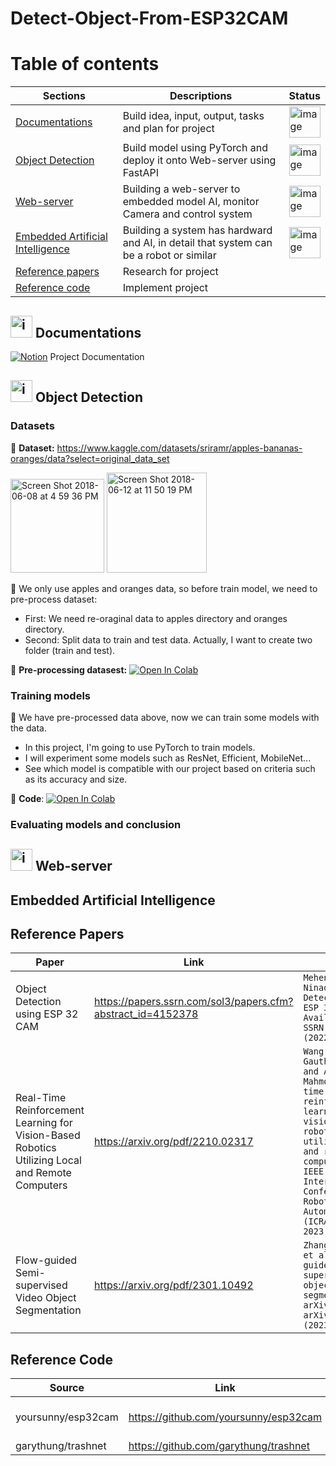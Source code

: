 # Detect-Object-From-ESP32CAM

<!-- https://www.notion.so/Project-ce108af6dc6c45a6bdb49dc53c04b889?pvs=4 -->
# Table of contents
| Sections | Descriptions | Status | 
|---------|------------|--------|
| [Documentations](#-documentations "Goto Documentations")| Build idea, input, output, tasks and plan for project | <img src="https://github.com/HODUCVU/Detect-Object-From-ESP32CAM/assets/73897430/4209397c-64a3-449a-924b-0729e6c986e9" alt="image" width="50" height="50"> |
| [Object Detection](#-object-detection "Goto Object Detection") | Build model using PyTorch and deploy it onto Web-server using FastAPI| <img src="https://github.com/HODUCVU/Detect-Object-From-ESP32CAM/assets/73897430/832590f3-cf5c-4218-acef-655844302de6" alt="image" width="50" height="50"> |
| [Web-server](#-web-server "Goto Web-server") | Building a web-server to embedded model AI, monitor Camera and control system |  <img src="https://github.com/HODUCVU/Detect-Object-From-ESP32CAM/assets/73897430/832590f3-cf5c-4218-acef-655844302de6" alt="image" width="50" height="50"> |
| [Embedded Artificial Intelligence](#embedded-artificial-intelligence "Goto AI Embedded") | Building a system has hardward and AI, in detail that system can be a robot or similar | <img src="https://github.com/HODUCVU/Detect-Object-From-ESP32CAM/assets/73897430/832590f3-cf5c-4218-acef-655844302de6" alt="image" width="50" height="50">   |
| [Reference papers](#reference-papers "Goto papers") | Research for project |   |
| [Reference code](#reference-code "Goto code") | Implement project |   |
## <img src="https://github.com/HODUCVU/Detect-Object-From-ESP32CAM/assets/73897430/1332b32c-83b9-4bcd-bcc4-627d11a5b5e6" alt="image" width="35" height="35"> Documentations 
[![Notion](https://upload.wikimedia.org/wikipedia/commons/e/e9/Notion-logo.svg)](https://www.notion.so/Project-ce108af6dc6c45a6bdb49dc53c04b889?pvs=4) Project Documentation

## <img src="https://github.com/HODUCVU/Detect-Object-From-ESP32CAM/assets/73897430/800edcc3-721c-444a-9be2-96a8f1e438f1" alt="image" width="35" height="35"> Object Detection 
### Datasets
🔗 **Dataset:** https://www.kaggle.com/datasets/sriramr/apples-bananas-oranges/data?select=original_data_set

<img width="150" alt="Screen Shot 2018-06-08 at 4 59 36 PM" src="https://github.com/user-attachments/assets/c7efef07-d06a-43cd-9c64-1cd8798d8ef8">
<img width="160" alt="Screen Shot 2018-06-12 at 11 50 19 PM" src="https://github.com/user-attachments/assets/48005b38-648f-4aad-b361-e69c807dca9f">

💁 We only use apples and oranges data, so before train model, we need to pre-process dataset:
- First: We need re-oraginal data to apples directory and oranges directory.
- Second: Split data to train and test data. Actually, I want to create two folder (train and test).

🔗 **Pre-processing datasest:**  [![Open In Colab](https://colab.research.google.com/assets/colab-badge.svg)](https://colab.research.google.com/drive/1fs8ycZEtu2tMbgSwHToqrfSai0sONN93?usp=sharing) 
### Training models
💁 We have pre-processed data above, now we can train some models with the data.
- In this project, I'm going to use PyTorch to train models.
- I will experiment some models such as ResNet, Efficient, MobileNet...
- See which model is compatible with our project based on criteria such as its accuracy and size.

🔗 **Code**: [![Open In Colab](https://colab.research.google.com/assets/colab-badge.svg)](https://colab.research.google.com/drive/1HfSQ2LAKJ0-ZdKWwJImfyQirQ6zOeo3B?usp=sharing) 

### Evaluating models and conclusion

## <img src="https://github.com/HODUCVU/Detect-Object-From-ESP32CAM/assets/73897430/2e5dbf79-4970-4700-b223-b7c6accf3ecd" alt="image" width="35" height="35"> Web-server
## Embedded Artificial Intelligence
## Reference Papers
| Paper | Link | Quote |
|-------|------|-------------|
| Object Detection using ESP 32 CAM | https://papers.ssrn.com/sol3/papers.cfm?abstract_id=4152378 | `Mehendale, Ninad. "Object Detection using ESP 32 CAM." Available at SSRN 4152378 (2022).` |
| Real-Time Reinforcement Learning for Vision-Based Robotics Utilizing Local and Remote Computers | https://arxiv.org/pdf/2210.02317 | `Wang, Yan, Gautham Vasan, and A. Rupam Mahmood. "Real-time reinforcement learning for vision-based robotics utilizing local and remote computers." 2023 IEEE International Conference on Robotics and Automation (ICRA). IEEE, 2023.` |
| Flow-guided Semi-supervised Video Object Segmentation | https://arxiv.org/pdf/2301.10492 | `Zhang, Yushan, et al. "Flow-guided semi-supervised video object segmentation." arXiv preprint arXiv:2301.10492 (2023).` |
## Reference Code
| Source | Link | Category |
|--------|------|----------|
| yoursunny/esp32cam | https://github.com/yoursunny/esp32cam | source code (CAM) |
| garythung/trashnet | https://github.com/garythung/trashnet | dataset |

